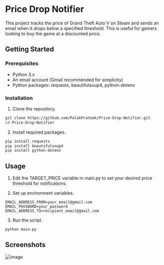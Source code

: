 # Price Drop Notifier
This project tracks the price of Grand Theft Auto V on Steam and sends an email when it drops below a specified threshold. This is useful for gamers looking to buy the game at a discounted price.

## Getting Started
### Prerequisites
* Python 3.x
* An email account (Gmail recommended for simplicity)
* Python packages: requests, beautifulsoup4, python-dotenv

### Installation

1. Clone the repository.

```bash
git clone https://github.com/PalakPrateek/Price-Drop-Notifier.git
cd Price-Drop-Notifier
```
2. Install required packages.

```bash
pip install requests
pip install beautifulsoup4
pip install python-dotenv
```
## Usage

1. Edit the TARGET_PRICE variable in main.py to set your desired price threshold for notifications.

2. Set up environment variables.

```
EMAIL_ADDRESS_FROM=your_email@gmail.com
EMAIL_PASSWORD=your_password
EMAIL_ADDRESS_TO=recipient_email@gmail.com
```
3. Run the script.

```bash
python main.py
```
## Screenshots
![image](https://github.com/user-attachments/assets/962d3de4-947a-43da-ba16-dce62d03b42c)


